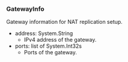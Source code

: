### GatewayInfo
Gateway information for NAT replication setup.

- address: System.String
  - IPv4 address of the gateway.
- ports: list of System.Int32s
  - Ports of the gateway.
